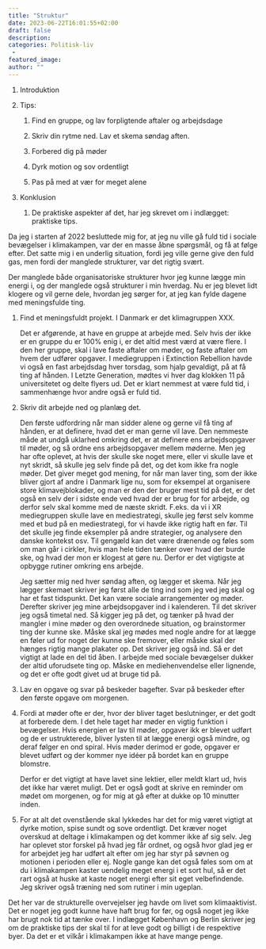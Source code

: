 ```yaml
---
title: "Struktur"
date: 2023-06-22T16:01:55+02:00
draft: false
description:
categories: Politisk-liv
 -
featured_image:
author: ""
---
```

1. Introduktion

2. Tips:
   
   1. Find en gruppe, og lav forpligtende aftaler og arbejdsdage
   
   2. Skriv din rytme ned. Lav et skema søndag aften.
   
   3. Forbered dig på møder
   
   4. Dyrk motion og sov ordentligt
   
   5. Pas på med at vær for meget alene

3. Konklusion
   
   1. De praktiske aspekter af det, har jeg skrevet om i indlægget: praktiske tips.



Da jeg i starten af 2022 besluttede mig for, at jeg nu ville gå fuld tid i sociale bevægelser i klimakampen, var der en masse åbne spørgsmål, og få at følge efter. Det satte mig i en underlig situation, fordi jeg ville gerne give den fuld gas, men fordi der manglede strukturer, var det rigtig svært. 

Der manglede både organisatoriske strukturer hvor jeg kunne lægge min energi i, og der manglede også strukturer i min hverdag. Nu er jeg blevet lidt klogere og vil gerne dele, hvordan jeg sørger for, at jeg kan fylde dagene med meningsfulde ting.

1. Find et meningsfuldt projekt. I Danmark er det klimagruppen XXX.
   
   Det er afgørende, at have en gruppe at arbejde med. Selv hvis der ikke er en gruppe du er 100% enig i, er det altid mest værd at være flere. I den her gruppe, skal i lave faste aftaler om møder, og faste aftaler om hvem der udfører opgaver. I mediegruppen i Extinction Rebellion havde vi også en fast arbejdsdag hver torsdag, som hjalp gevaldigt, på at få ting af hånden. I Letzte Generation, mødtes vi hver dag klokken 11 på universitetet og delte flyers ud. Det er klart nemmest at være fuld tid, i sammenhænge hvor andre også er fuld tid. 
   
   

2. Skriv dit arbejde ned og planlæg det.
   
   Den første udfordring når man sidder alene og gerne vil få ting af hånden, er at definere, hvad det er man gerne vil lave. Den nemmeste måde at undgå uklarhed omkring det, er at definere ens arbejdsopgaver til møder, og så ordne ens arbejdsopgaver mellem møderne. Men jeg har ofte oplevet, at hvis der skulle ske noget mere, eller vi skulle lave et nyt skridt, så skulle jeg selv finde på det, og det kom ikke fra nogle møder. Det giver meget god mening, for når man laver ting, som der ikke bliver gjort af andre i Danmark lige nu, som for eksempel at organisere store klimavejblokader, og man er den der bruger mest tid på det, er det også en selv der i sidste ende ved hvad der er brug for for arbejde, og derfor selv skal komme med de næste skridt. F.eks. da vi i XR mediegruppen skulle lave en mediestrategi, skulle jeg først selv komme med et bud på en mediestrategi, for vi havde ikke rigtig haft en før. Til det skulle jeg finde eksempler på andre strategier, og analysere den danske kontekst osv. Til gengæld kan det være drænende og føles som om man går i cirkler, hvis man hele tiden tænker over hvad der burde ske, og hvad der mon er klogest at gøre nu. Derfor er det vigtigste at opbygge rutiner omkring ens arbejde.
   
   Jeg sætter mig ned hver søndag aften, og lægger et skema. Når jeg lægger skemaet skriver jeg først alle de ting ind som jeg ved jeg skal og har et fast tidspunkt. Det kan være sociale arrangementer og møder. Derefter skriver jeg mine arbejdsopgaver ind i kalenderen. Til det skriver jeg også timetal ned. Så kigger jeg på det, og tænker på hvad der mangler i mine møder og den overordnede situation, og brainstormer ting der kunne ske. Måske skal jeg mødes med nogle andre for at lægge en føler ud for noget der kunne ske fremover, eller måske skal der hænges rigtig mange plakater op. Det skriver jeg også ind. Så er det vigtigt at lade en del tid åben. I arbejde med sociale bevægelser dukker der altid uforudsete ting op. Måske en mediehenvendelse eller lignende, og det er ofte godt givet ud at bruge tid på.

3. Lav en opgave og svar på beskeder bagefter. Svar på beskeder efter den første opgave om morgenen.

4. Fordi at møder ofte er der, hvor der bliver taget beslutninger, er det godt at forberede dem. I det hele taget har møder en vigtig funktion i bevægelser. Hvis energien er lav til møder, opgaver ikk er blevet udført og de er ustrukterede, bliver lysten til at lægge energi også mindre, og deraf følger en ond spiral. Hvis møder derimod er gode, opgaver er blevet udført og der kommer nye idéer på bordet kan en gruppe blomstre. 
   
   Derfor er det vigtigt at have lavet sine lektier, eller meldt klart ud, hvis det ikke har været muligt. Det er også godt at skrive en reminder om mødet om morgenen, og for mig at gå efter at dukke op 10 minutter inden.

5. For at alt det ovenstående skal lykkedes har det for mig været vigtigt at dyrke motion, spise sundt og sove ordentligt. Det kræver noget overskud at deltage i klimakampen og det kommer ikke af sig selv. Jeg har oplevet stor forskel på hvad jeg får ordnet, og også hvor glad jeg er for arbejdet jeg har udført alt efter om jeg har styr på søvnen og motionen i perioden eller ej. Nogle gange kan det også føles som om at du i klimakampen kaster uendelig meget energi i et sort hul, så er det rart også at huske at kaste noget energi efter sit eget velbefindende. Jeg skriver også træning ned som rutiner i min ugeplan.



Det her var de strukturelle overvejelser jeg havde om livet som klimaaktivist. Det er noget jeg godt kunne have haft brug for før, og også noget jeg ikke har brugt nok tid at tænke over. I indlægget København og Berlin skriver jeg om de praktiske tips der skal til for at leve godt og billigt i de respektive byer. Da det er et vilkår i klimakampen ikke at have mange penge.


